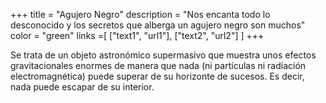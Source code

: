 +++
title = "Agujero Negro"
description = "Nos encanta todo lo desconocido y los secretos que alberga un agujero negro son muchos"
color = "green"
links =[
  ["text1", "url1"],
  ["text2", "url2"]
]
+++

Se trata de un objeto astronómico supermasivo que muestra unos efectos gravitacionales enormes de manera que nada (ni partículas ni radiación electromagnética) puede superar de su horizonte de sucesos. Es decir, nada puede escapar de su interior.
